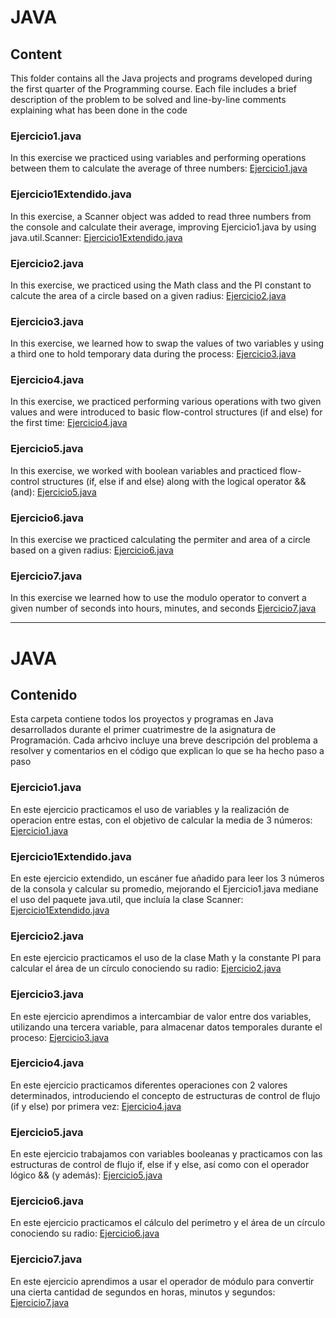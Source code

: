 # JAVA

## Content

This folder contains all the Java projects and programs developed during the first quarter of the Programming course. Each file includes a brief description of the problem to 
be solved and line-by-line comments explaining what has been done in the code 


### Ejercicio1.java
In this exercise we practiced using variables and performing operations between them to calculate the average of three numbers: [Ejercicio1.java](Ejercicio1.java)

### Ejercicio1Extendido.java
In this exercise, a Scanner object was added to read three numbers from the console and calculate their average, improving Ejercicio1.java by using java.util.Scanner: 
[Ejercicio1Extendido.java](Ejercicio1Extendido.java)

### Ejercicio2.java
In this exercise, we practiced using the Math class and the PI constant to calcute the area of a circle based on a given radius: [Ejercicio2.java](Ejercicio2.java)

### Ejercicio3.java
In this exercise, we learned how to swap the values of two variables y using a third one to hold temporary data during the process: [Ejercicio3.java](Ejercicio3.java)

### Ejercicio4.java
In this exercise, we practiced performing various operations with two given values and were introduced  to basic flow-control structures (if and else) for the first time: [Ejercicio4.java](Ejercicio4.java)

### Ejercicio5.java
In this exercise, we worked with boolean variables and practiced flow-control structures (if, else if and else) along with the logical operator && (and): [Ejercicio5.java](Ejercicio5.java)

### Ejercicio6.java
In this exercise we practiced calculating the permiter and area of a circle based on a given radius: [Ejercicio6.java](Ejercicio6.java)

### Ejercicio7.java
In this exercise we learned how to use the modulo operator to convert a given number of seconds into hours, minutes, and seconds [Ejercicio7.java](Ejercicio7.java)

------------

# JAVA

## Contenido

Esta carpeta contiene todos los proyectos y programas en Java desarrollados durante el primer cuatrimestre de la asignatura de Programación. Cada arhcivo incluye una breve descripción del 
problema a resolver y comentarios en el código que explican lo que se ha hecho paso a paso

### Ejercicio1.java
En este ejercicio practicamos el uso de variables y la realización de operacion entre estas, con el objetivo de calcular la media de 3 números: [Ejercicio1.java](Ejercicio1.java)

### Ejercicio1Extendido.java
En este ejercicio extendido, un escáner fue añadido para leer los 3 números de la consola y calcular su promedio, mejorando el Ejercicio1.java mediane el uso del paquete java.util, que incluía la clase Scanner:
[Ejercicio1Extendido.java](Ejercicio1Extendido.java)

### Ejercicio2.java
En este ejercicio practicamos el uso de la clase Math y la constante PI para calcular el área de un círculo conociendo su radio: [Ejercicio2.java](Ejercicio2.java)

### Ejercicio3.java
En este ejercicio aprendimos a intercambiar de valor entre dos variables, utilizando una tercera variable, para almacenar datos temporales durante el proceso: [Ejercicio3.java](Ejercicio3.java)

### Ejercicio4.java
En este ejercicio practicamos diferentes operaciones con 2 valores determinados, introduciendo el concepto de estructuras de control de flujo (if y else) por primera vez: [Ejercicio4.java](Ejercicio4.java)

### Ejercicio5.java
En este ejercicio trabajamos con variables booleanas y practicamos con las estructuras de control de flujo if, else if y else, así como con el operador lógico && (y además): [Ejercicio5.java](Ejercicio5.java)

### Ejercicio6.java
En este ejercicio practicamos el cálculo del perímetro y el área de un círculo conociendo su radio: [Ejercicio6.java](Ejercicio6.java)

### Ejercicio7.java
En este ejercicio aprendimos a usar el operador de módulo para convertir una cierta cantidad de segundos en horas, minutos y segundos: [Ejercicio7.java](Ejercicio7.java)






